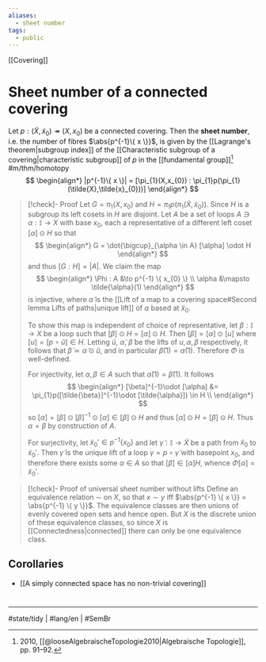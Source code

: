 ```yaml
---
aliases:
  - sheet number
tags:
  - public
---
```

[[Covering]]
# Sheet number of a connected covering

Let $p : (\tilde{X}, \tilde{x}_{0}) \twoheadrightarrow (X,x_{0})$ be a connected covering.
Then the **sheet number**, i.e. the number of fibres $\abs{p^{-1}\{ x \}}$, is given by the [[Lagrange's theorem|subgroup index]] of the [[Characteristic subgroup of a covering|characteristic subgroup]] of $p$ in the [[fundamental group]][^loose] #m/thm/homotopy 
$$
\begin{align*}
|p^{-1}\{ x \}| = [\pi_{1}(X,x_{0}) : \pi_{1}p(\pi_{1}(\tilde{X},\tilde{x}_{0}))]
\end{align*}
$$
[^loose]: 2010, [[@looseAlgebraischeTopologie2010|Algebraische Topologie]], pp. 91–92.

> [!check]- Proof
> Let $G = \pi_{1}(X,x_{0})$ and $H = \pi_{1}p(\pi_{1}(\tilde{X},\tilde{x}_{0}))$.
> Since $H$ is a subgroup its left cosets in $H$ are disjoint.
> Let $A$ be a set of loops $A \ni \alpha  : \mathbb{I} \to X$ with base $x_{0}$, each a representative of a different left coset $[\alpha] \odot H$ so that
> $$
> \begin{align*}
> G = \dot{\bigcup}_{\alpha \in A} [\alpha] \odot H
> \end{align*}
> $$
> and thus $[G:H] = |A|$.
> We claim the map
> $$
> \begin{align*}
> \Phi : A &\to p^{-1} \{ x_{0} \} \\
> \alpha &\mapsto \tilde{\alpha}(1)
> \end{align*}
> $$
> is injective, where $\tilde{\alpha}$ is the [[Lift of a map to a covering space#Second lemma Lifts of paths|unique lift]] of $\alpha$ based at $\tilde{x}_{0}$.
> 
> To show this map is independent of choice of representative, let $\beta : \mathbb{I } \to X$ be a loop such that $[\beta] \odot H = [\alpha] \odot H$.
> Then $[\beta] = [\alpha] \odot[u]$ where $[u] = [p \circ \tilde{u}] \in H$.
> Letting $\tilde{u}$, $\tilde{\alpha}$, $\tilde{\beta}$ be the lifts of  $u,\alpha,\beta$ respectively, it follows that $\tilde{\beta} \simeq \tilde{\alpha} \odot \tilde{u}$,
> and in particular $\tilde{\beta}(1) = \tilde{\alpha}(1)$.
> Therefore $\Phi$ is well-defined.
> 
> For injectivity, let $\alpha,\beta \in A$ such that $\tilde{\alpha}(1) = \tilde{\beta}(1)$.
> It follows
> $$
> \begin{align*}
> [\beta]^{-1}\odot [\alpha] &= \pi_{1}p([\tilde{\beta}]^{-1}\odot [\tilde{\alpha}]) \in H \\
> \end{align*}
> $$
> so $[\alpha] = [\beta]\odot [\beta]^{-1}\odot[\alpha] \in [\beta] \odot H$ and thus $[\alpha] \odot H = [\beta] \odot H$.
> Thus $\alpha=\beta$ by construction of $A$.
> 
> For surjectivity, let $\tilde{x}_{0}' \in p^{-1}\{ x_{0} \}$ and let $\tilde{\gamma} : \mathbb{I} \to \tilde{X}$ be a path from $\tilde{x}_{0}$ to $\tilde{x}_{0}'$.
> Then $\tilde{\gamma}$ is the unique lift of a loop $\gamma = p \circ \tilde{\gamma}$ with basepoint $x_{0}$,
> and therefore there exists some $\alpha \in A$ so that $[\beta] \in [\alpha]H$,
> whence $\Phi [\alpha] = \tilde{x}_{0}'$.


> [!check]- Proof of universal sheet number without lifts
> Define an equivalence relation $\sim$ on $X$, so that $x \sim y$ iff $\abs{p^{-1} \{ x \}} = \abs{p^{-1} \{ y \}}$.
> The equivalence classes are then unions of evenly covered open sets and hence open.
> But $X$ is the discrete union of these equivalence classes, so since $X$ is [[Connectedness|connected]] there can only be one equivalence class.
> <span class="QED"/>


## Corollaries

- [[A simply connected space has no non-trivial covering]]

#
---
#state/tidy | #lang/en | #SemBr
